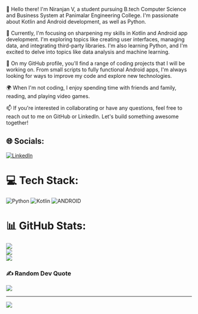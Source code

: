 👋 Hello there! I'm Niranjan V, a student pursuing B.tech Computer Science and Business System at Panimalar Engineering College. I'm passionate about Kotlin and Android development, as well as Python.

🌟 Currently, I'm focusing on sharpening my skills in Kotlin and Android app development. I'm exploring topics like creating user interfaces, managing data, and integrating third-party libraries. I'm also learning Python, and I'm excited to delve into topics like data analysis and machine learning.

🚀 On my GitHub profile, you'll find a range of coding projects that I will be working on. From small scripts to fully functional Android apps, I'm always looking for ways to improve my code and explore new technologies.

🌍 When I'm not coding, I enjoy spending time with friends and family, reading, and playing video games.

📫 If you're interested in collaborating or have any questions, feel free to reach out to me on GitHub or LinkedIn. Let's build something awesome together!

## 🌐 Socials:
[![LinkedIn](https://img.shields.io/badge/LinkedIn-%230077B5.svg?logo=linkedin&logoColor=white)](https://linkedin.com/in/niranjan-vinayagarathinam) 

# 💻 Tech Stack:
![Python](https://img.shields.io/badge/python-3670A0?style=for-the-badge&logo=python&logoColor=ffdd54) ![Kotlin](https://img.shields.io/badge/kotlin-%230095D5.svg?style=for-the-badge&logo=kotlin&logoColor=white) ![ANDROID](https://img.shields.io/badge/android-%2320232a.svg?style=for-the-badge&logo=android&logoColor=%a4c639)
# 📊 GitHub Stats:
![](https://github-readme-stats-sigma-five.vercel.app/api?username=code-with-niranjan-v&theme=tokyonight&hide_border=false&include_all_commits=false&count_private=false)<br/>
![](https://github-readme-streak-stats-sigma-five.herokuapp.com/?user=code-with-niranjan-v&theme=tokyonight&hide_border=false)<br/>
![](https://github-readme-stats-sigma-five.vercel.app/api/top-langs/?username=code-with-niranjan-v&theme=tokyonight&hide_border=false&include_all_commits=false&count_private=false&layout=compact)

<!--## 🏆 GitHub Trophies
![](https://github-profile-trophy.vercel.app/?username=code-with-niranjan-v&theme=radical&no-frame=false&no-bg=true&margin-w=4)-->

### ✍️ Random Dev Quote
![](https://quotes-github-readme.vercel.app/api?type=horizontal&theme=radical)

---
[![](https://visitcount.itsvg.in/api?id=code-with-niranjan-v&icon=0&color=0)](https://visitcount.itsvg.in)

<!-- Proudly created with GPRM ( https://gprm.itsvg.in ) -->

